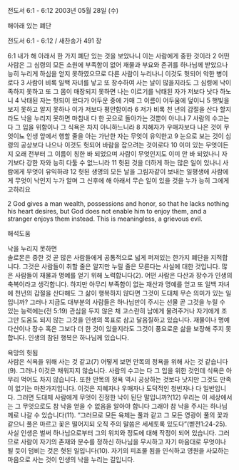 전도서 6:1 - 6:12 
2003년 05월 28일 (수)

해아래 있는 폐단



전도서 6:1 - 6:12 / 새찬송가 491 장


6:1 내가 해 아래서 한 가지 폐단 있는 것을 보았나니 이는 사람에게 중한 것이라 2 어떤 사람은 그 심령의 모든 소원에 부족함이 없어 재물과 부요와 존귀를 하나님께 받았으나 능히 누리게 하심을 얻지 못하였으므로 다른 사람이 누리나니 이것도 헛되어 악한 병이로다 3 사람이 비록 일백 자녀를 낳고 또 장수하여 사는 날이 많을지라도 그 심령에 낙이 족하지 못하고 또 그 몸이 매장되지 못하면 나는 이르기를 낙태된 자가 저보다 낫다 하노니 4 낙태된 자는 헛되이 왔다가 어두운 중에 가매 그 이름이 어두움에 덮이니 5 햇빛을 보지 못하고 알지 못하나 이가 저보다 평안함이라 6 저가 비록 천 년의 갑절을 산다 할지라도 낙을 누리지 못하면 마침내 다 한 곳으로 돌아가는 것뿐이 아니냐 7 사람의 수고는 다 그 입을 위함이나 그 식욕은 차지 아니하느니라 8 지혜자가 우매자보다 나은 것이 무엇이뇨 인생 앞에서 행할 줄을 아는 가난한 자는 무엇이 유익한고 9 눈으로 보는 것이 심령의 공상보다 나으나 이것도 헛되어 바람을 잡으려는 것이로다 10 이미 있는 무엇이든지 오래 전부터 그 이름이 칭한 바 되었으며 사람이 무엇인지도 이미 안 바 되었나니 자기보다 강한 자와 능히 다툴 수 없느니라 11 헛된 것을 더하게 하는 많은 일이 있나니 사람에게 무엇이 유익하랴 12 헛된 생명의 모든 날을 그림자같이 보내는 일평생에 사람에게 무엇이 낙인지 누가 알며 그 신후에 해 아래서 무슨 일이 있을 것을 누가 능히 그에게 고하리요

2 God gives a man wealth, possessions and honor, so that he lacks nothing his heart desires, but God does not enable him to enjoy them, and a stranger enjoys them instead. This is meaningless, a grievous evil.

해석도움





낙을 누리지 못하면  
솔로몬은 중한 것 곧 많은 사람들에게 공통적으로 넓게 퍼져있는 한가지 폐단을 지적합니다. 그것은 사람들이 취할 줄은 알지만 누릴 줄은 모른다는 사실에 대한 것입니다. 많은 사람들이 재물과 명예를 얻기 위해 노력합니다(2). 어떤 사람은 다산과 장수가 인생의 축복이라고 생각합니다. 하지만 아무리 부족함이 없는 재산과 명예를 얻고 또 일백 자녀에 천년의 갑절을 산다해도 그 삶이 행복하지 않다면 그것이 도대체 무슨 의미가 있는 일입니까? 그러나 지금도 대부분의 사람들은 하나님만이 주시는 선물 곧 그것을 누릴 수 있는 능력에는(전 5:19) 관심을 두지 않은 채 고스란히 남에게 물려주거나 자기에게 조그만 도움도 되지 않는 그것을 인생의 목표로 삼고 달음질하고 있습니다. 재물이나 명예 다산이나 장수 혹은 그보다 더 한 것이 있을지라도 그것이 풍요로운 삶을 보장해 주지 못합니다. 인생의 참된 행복은 하나님께 있습니다. 

욕망의 헛됨  
사람은 식욕을 위해 사는 것 같고(7) 어떻게 보면 안목의 정욕을 위해 사는 것 같습니다(9). 그러나 이것은 채워지지 않습니다. 사람의 수고는 다 그 입을 위한 것인데 식욕은 아무리 먹어도 차지 않습니다. 또한 안목의 정욕 역시 공상하는 것보다 낫지만 그것도 만족이 없기는 마찬가지입니다. 이것은 지혜자나 우매자나 도덕적인 청빈자나 다 일반입니다. 그러면 도대체 사람에게 무엇이 진정한 낙이 된단 말입니까?(12) 우리는 이 세상에서는 그 무엇으로도 참 낙을 얻을 수 없음을 알아야 합니다 그래야 참 낙을 주시는 하나님께로 나갈 수 있습니다(11). “그러므로 모든 육체는 풀과 같고 그 모든 영광이 풀의 꽃과 같으니 풀은 마르고 꽃은 떨어지되 오직 주의 말씀은 세세토록 있도다”(벧전1:24-25). 사실 인생은 벌써 하나님으로부터 그의 위치와 정도에 대해 작정이 되어 있습니다. 그러므로 사람이 자기의 존재와 분수를 정하신 하나님을 무시하고 자기 마음대로 무엇이나 될 듯이 덤비는 것은 헛된 일입니다(10). 자기의 피조물 됨을 인식하고 영원을 사모하는 마음으로 사는 것이 인생의 낙을 누리는 길입니다.